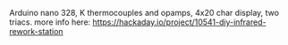 Arduino nano 328, K thermocouples and opamps, 4x20 char display, two triacs.
 more info here: 
https://hackaday.io/project/10541-diy-infrared-rework-station
